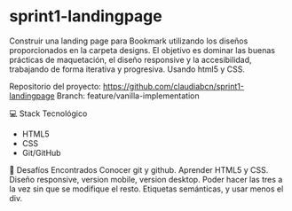 # sprint1-landingpage
Construir una landing page para Bookmark utilizando los diseños proporcionados en la carpeta designs. El objetivo es dominar las buenas prácticas de maquetación, el diseño responsive y la accesibilidad, trabajando de forma iterativa y progresiva. Usando html5 y CSS.

Repositorio del proyecto: https://github.com/claudiabcn/sprint1-landingpage 
Branch: feature/vanilla-implementation

💻 Stack Tecnológico
- HTML5
- CSS
- Git/GitHub
  
🛑 Desafíos Encontrados
Conocer git y github.
Aprender HTML5 y CSS.
Diseño responsive, version mobile, version desktop. Poder hacer las tres a la vez sin que se modifique el resto.
Etiquetas semánticas, y usar menos el div.
